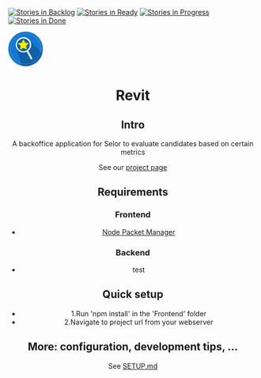 [![Stories in Backlog](https://badge.waffle.io/osoc16/Revit.png?label=backlog&title=Backlog)](http://waffle.io/osoc16/Revit)
[![Stories in Ready](https://badge.waffle.io/osoc16/Revit.png?label=ready&title=Ready)](http://waffle.io/osoc16/Revit)
[![Stories in Progress](https://badge.waffle.io/osoc16/Revit.png?label=In%20Progress&title=In%20Progress)](http://waffle.io/osoc16/Revit)
[![Stories in Done](https://badge.waffle.io/osoc16/Revit.png?label=Done&title=Done)](http://waffle.io/osoc16/Revit)


<span align="center">
<img src="https://github.com/osoc16/Revit/blob/master/Docs/Crest/selor_crest.png" style="margin:0 auto" alt="Revit Crest" height="70">
<span>
<h1 align="center">Revit</h1>


## Intro
A backoffice application for Selor to evaluate candidates based on certain metrics

See our [project page](https://github.com/osoc16/Revit)

## Requirements

### Frontend
- [Node Packet Manager](https://www.npmjs.com/) 

### Backend
- test

## Quick setup
- 1.Run 'npm install' in the 'Frontend' folder
- 2.Navigate to project url from your webserver


## More: configuration, development tips, ...
See [SETUP.md](SETUP.md)
